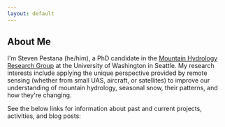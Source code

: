 ```yaml
---
layout: default
---
```


## About Me

I'm Steven Pestana (he/him), a PhD candidate in the [Mountain Hydrology Research Group](https://depts.washington.edu/mtnhydr/) at the University of Washington in Seattle. My research interests include applying the unique perspective provided by remote sensing (whether from small UAS, aircraft, or satellites) to improve our understanding of mountain hydrology, seasonal snow, their patterns, and how they're changing. 

See the below links for information about past and current projects, activities, and blog posts:
